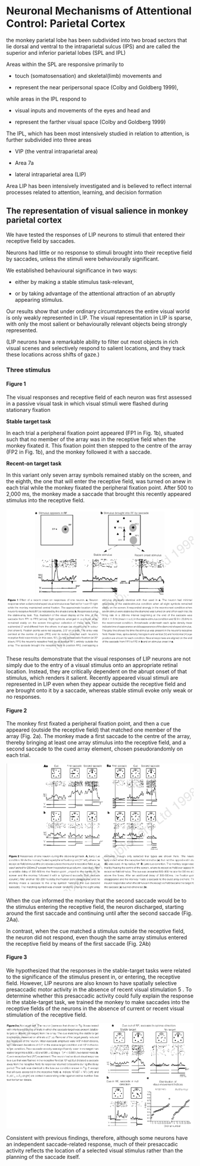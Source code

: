 # Neuronal Mechanisms of Attentional Control: Parietal Cortex

the monkey parietal lobe has been subdivided into two broad
sectors that lie dorsal and ventral to the intraparietal sulcus (IPS) and are called the superior and inferior parietal
lobes (SPL and IPL)

Areas within the SPL are responsive primarily to 

* touch (somatosensation) and skeletal(limb) movements and 

* represent the near peripersonal space (Colby and Goldberg 1999), 

while areas in the IPL respond to 

* visual inputs and movements of the eyes and head and 

* represent the farther visual space (Colby and Goldberg 1999)

The IPL, which has been most intensively studied in relation to attention, is further subdivided into three areas

* VIP (the ventral intraparietal area)

* Area 7a

* lateral intraparietal area (LIP)


Area LIP has been intensively investigated and is believed to reflect internal
processes related to attention, learning, and decision formation

## The representation of visual salience in monkey parietal cortex

We have tested the responses of LIP neurons to stimuli that entered their receptive field by saccades.

Neurons had little or no response to stimuli brought into their receptive field by saccades, unless the stimuli were behaviourally significant. 

We established behavioural significance in two ways: 

* either by making a stable stimulus task-relevant,

* or by taking advantage of the attentional attraction of an abruptly appearing stimulus.

Our results show that under ordinary circumstances the entire visual world is only weakly represented in LIP. The visual representation in LIP is sparse, with only the most salient or behaviourally relevant objects being strongly represented.

(LIP neurons have a remarkable ability to filter out most objects in rich visual scenes and selectively respond to salient locations, and they track these locations across shifts of gaze.)

### Three stimulus

#### Figure 1

The visual responses and receptive field of each neuron was first assessed in a passive visual task in which visual stimuli were flashed during stationary fixation

**Stable target task**

In each trial a peripheral fixation point appeared (FP1 in Fig. 1b), situated such that no member of the array was in the receptive field when the monkey fixated it. This fixation point then stepped to the centre of the array (FP2 in Fig. 1b), and the monkey followed it with a saccade.

**Recent-on target task**

In this variant only seven array symbols remained stably on the screen, and the eighth, the one that will enter the receptive field, was turned on anew in each trial while the monkey fixated the peripheral fixation point. After 500 to 2,000 ms, the monkey made a saccade that brought this recently appeared stimulus into the receptive field.

<img src='f1.png'/>

These results demonstrate that the visual responses of LIP neurons are not simply due to the entry of a visual stimulus onto an appropriate retinal location. Instead, they are critically dependent on the abrupt onset of that stimulus, which renders it salient.  Recently appeared visual stimuli are represented in LIP even when they appear outside the receptive field and are brought onto it by a saccade, whereas stable stimuli evoke only weak or no responses.

#### Figure 2

The monkey first fixated a peripheral fixation point, and then a cue appeared (outside the receptive field) that matched one member of the array (Fig. 2a). The monkey made a first saccade to the centre of the array, thereby bringing at least one array stimulus into the receptive field, and a second saccade to the cued array element, chosen pseudorandomly on each trial.

<img src='f2.png'/>

When the cue informed the monkey that the second saccade would be to the stimulus entering the receptive field, the neuron discharged, starting around the first saccade and continuing until after the second saccade (Fig. 2Aa). 

In contrast, when the cue matched a stimulus outside the receptive field, the neuron did not respond, even though the same array stimulus entered the receptive field by means of the first saccade (Fig. 2Ab)


#### Figure 3

We hypothesized that the responses in the stable-target tasks were related to the significance of the stimulus present in, or entering, the receptive field. However, LIP neurons are also known to have spatially selective presaccadic motor activity in the absence of recent visual stimulation 5 . To determine whether this presaccadic activity could fully explain the response in the stable-target task, we trained the monkey to make saccades into the receptive fields of the neurons in the absence of current or recent visual stimulation of the receptive field.

<img src='f3.png'/>

Consistent with previous findings, therefore, although some neurons have an independent saccade-related response, much of their presaccadic activity reflects the location of a selected visual stimulus rather than the planning of the saccade itself.

